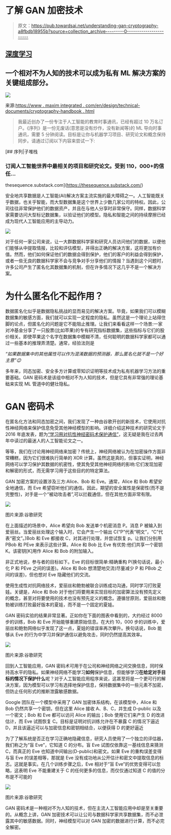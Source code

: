 # 了解 GAN 加密技术

> 原文：<https://pub.towardsai.net/understanding-gan-cryptography-a8fbdb18955b?source=collection_archive---------0----------------------->

## [深度学习](https://towardsai.net/p/category/machine-learning/deep-learning)

## 一个相对不为人知的技术可以成为私有 ML 解决方案的关键组成部分。

![](img/90a9f480ab5b8f431ea9d3eaefb1f8f3.png)

来源:[https://www . maxim integrated . com/en/design/technical-documents/cryptography-handbook . html](https://www.maximintegrated.com/en/design/technical-documents/cryptography-handbook.html)

> 我最近创办了一份专注于人工智能的教育时事通讯，已经有超过 10 万名订户。《序列》是一份无废话(意思是没有炒作，没有新闻等)的 ML 导向时事通讯，需要 5 分钟阅读。目标是让你与机器学习项目、研究论文和概念保持同步。请通过订阅以下内容来尝试一下:

[](https://thesequence.substack.com/) [## 序列|子堆栈

### 订阅人工智能世界中最相关的项目和研究论文。受到 110，000+的信任…

thesequence.substack.com](https://thesequence.substack.com/) 

安全地共享数据是人工智能(AI)解决方案主流实施的最大障碍之一。人工智能既关乎数据，也关乎智能，而大型数据集是这个世界上少数几家公司的特权。因此，公司往往非常保护他们的数据资产，并且在与他人分享时非常保守。同样，数据科学家需要访问大型标记数据集，以验证他们的模型。隐私和智能之间的持续摩擦已经成为现代人工智能应用的主导动力。

![](img/2af5ffbf756c98a84b477e986129f090.png)

对于任何一家公司来说，让一大群数据科学家和研究人员访问他们的数据，以便他们能够从中提取情报，比较和评估模型，并得出正确的解决方案，这将更加有价值。然而，他们如何保证他们的数据会得到保护，他们的客户的利益会得到保护，或者一些无良的数据科学家不会与竞争对手分享他们的情报？当遇到这个问题时，许多公司产生了匿名化其数据集的机制，但在许多情况下这几乎不是一个解决方案。

# 为什么匿名化不起作用？

数据匿名化似乎是数据隐私挑战的显而易见的解决方案。毕竟，如果我们可以模糊数据集的敏感方面，我们就可以实现一定程度的隐私。虽然这是一个理论上站得住脚的论点，但匿名化的问题是它不能阻止推理。让我们来看看这样一个场景:一家对冲基金分享了一只股票(比如苹果)的专有研究指标数据集，这些指标与它们的股价相关。即使苹果这个名字在数据集中模糊不清，任何聪明的数据科学家都可以通过一些基本的推理弄清楚。通常，经验法则是

*“如果数据集中的其他属性可以作为混淆数据的预测器，那么匿名化就不是一个好主意”😉*

多年来，同态加密、安全多方计算或零知识证明等技术成为私有机器学习方法的重要基础。GAN 密码术是该组中相对不为人知的技术，但是它具有非常强的理论基础来实现 ML 管道中的健壮隐私。

# GAN 密码术

在匿名化方法和同态加密之间，我们发现了一种由谷歌开创的新技术，它使用对抗性神经网络来保护信息免受其他神经模型的影响。详细介绍这种技术的研究论文于 2016 年底发表，题为[“学习用对抗性神经密码术保护通信”](https://arxiv.org/abs/1610.06918)，这无疑是我在过去两年中读过的最迷人的人工智能论文之一。

等等，我们在讨论用神经网络来加密？传统上，神经网络被认为在加密操作方面非常糟糕，因为它们很难执行简单的 XOR 计算。虽然这是真的，但事实证明，神经网络可以学习保护其数据的机密性，使其免受其他神经网络的影响:它们发现加密和解密的形式，而无需学习用于这些目的的特定算法。

GAN 加密方案的设置涉及三方:Alice、Bob 和 Eve。通常，Alice 和 Bob 希望安全地通信，而 Eve 希望窃听他们的通信。因此，期望的安全属性是保密性(而不是完整性)，对手是一个“被动攻击者”,可以拦截通信，但在其他方面非常有限。

![](img/383f158271f8cd729bf842d03fa2486f.png)

图片来源:谷歌研究

在上面描述的场景中，Alice 希望向 Bob 发送单个机密消息 P。消息 P 被输入到爱丽丝。当爱丽丝处理这个输入时，它会产生一个输出 C(“P”代表“明文”，“C”代表“密文”。)Bob 和 Eve 都接收 C，对其进行处理，并尝试恢复 p。让我们分别用 PBob 和 PEve 来表示这些计算。Alice 和 Bob 比 Eve 有优势:他们共享一个密钥 K。该密钥[K]用作 Alice 和 Bob 的附加输入。

非正式地说，参与者的目标如下。Eve 的目标很简单:精确重构 P(换句话说，最小化 P 和 PEve 之间的误差)。Alice 和 Bob 想清楚地交流(尽量减少 P 和 PBob 之间的误差)，但也想对 Eve 隐藏他们的交流。

使用生成性对抗网络技术，爱丽丝和鲍勃被联合训练成功沟通，同时学习打败夏娃。关键是，Alice 和 Bob 对于他们将要用来实现目标的加密算法没有预先定义的概念，甚至对将要使用的技术也没有预先定义的概念。遵循甘原则，爱丽丝和鲍勃被训练打败最好版本的夏娃，而不是一个固定的夏娃。

GAN 密码实验的结果非常显著。正如你在下面的图表中看到的，大约经过 8000 步的训练，Bob 和 Eve 开始能够重建原始信息。在大约 10，000 步的训练中，爱丽丝和鲍勃网络似乎发现了这一点，夏娃的错误率再次攀升。换句话说，Bob 能够从 Eve 的行为中学习并保护通信以避免攻击，同时仍然提高其效率。

![](img/42a229e28b14e33e33e73c1a1edeb942.png)

图片来源:谷歌研究

回到人工智能应用，GAN 密码术可用于在公司和神经网络之间交换信息，同时保持高水平的隐私。如果神经网络不能学习**如何**保护信息，但能够学习**在给定对手目标的情况下保护什么**呢？对于人工智能应用程序来说，这甚至将是一个更可行的解决方案，因为模型可以学习有选择地保护信息，保持数据集中的一些元素不加密，但防止任何形式的推断泄露敏感数据。

Google 团队在一个模型中采用了 GAN 加密体系结构，在该模型中，Alice 和 Bob 仍然共享一个密钥，但在这里 Alice 接收 A、B、C，并生成 D-public 以及一个密文；Bob 和 Eve 都可以访问 Alice 的输出；Bob 使用它们来产生 D 的改进估计，而 Eve 试图恢复 C。目标是证明对抗训练允许在不暴露 C 的情况下逼近 D，并且该逼近可以与加密信息和密钥相结合，以便获得 D 的更好逼近

为了了解系统是否正在学习正确地隐藏信息，研究人员使用了一个独立的评估器，我们称之为“盲 Eve”，它知道 C 的分布。盲 Eve 试图仅依靠这一基线信息来猜测 C，而真正的 Eve 也知道中间输出(D-public)和密文。如果 Eve 的重构误差变得与盲 Eve 的误差相等，那就是 Eve 没有成功地从公开估计和密文中提取信息的标志。这就是事实。在几个训练步骤之后，Eve 相对于“盲 Eve”的优势变得可以忽略，这表明 Eve 不能重建关于 C 的任何更多的信息，而仅仅通过知道 C 的值的分布是不可能的

![](img/a4a06f56f10c7cab987cfce4b44bccd4.png)

图片来源:谷歌研究

GAN 密码术是一种相对不为人知的技术，但在主流人工智能应用中却是至关重要的。从概念上讲，GAN 加密技术可以让公司与数据科学家共享数据集，而不必泄露其中的敏感数据。同时，神经模型可以对 GAN 加密的数据进行计算，而不必完全解密。
